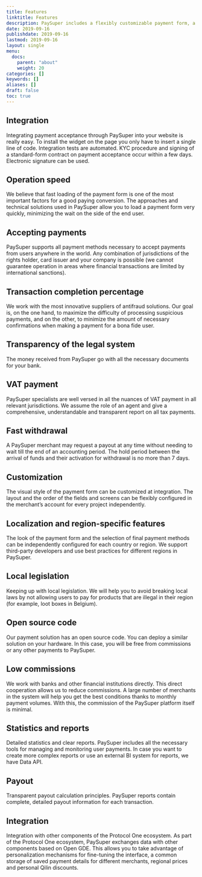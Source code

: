 ```yaml
---
title: Features
linktitle: Features
description: PaySuper includes a flexibly customizable payment form, a set of integration protocols, a management interface, and statistics tools.
date: 2019-09-16
publishdate: 2019-09-16
lastmod: 2019-09-16
layout: single
menu:
  docs:
    parent: "about"
    weight: 20
categories: []
keywords: []
aliases: []
draft: false
toc: true
---
```


## Integration

Integrating payment acceptance through PaySuper into your website is really easy. To install the widget on the page you only have to insert a single line of code. Integration tests are automated. KYC procedure and signing of a standard-form contract on payment acceptance occur within a few days. Electronic signature can be used.

## Operation speed

We believe that fast loading of the payment form is one of the most important factors for a good paying conversion. The approaches and technical solutions used in PaySuper allow you to load a payment form very quickly, minimizing the wait on the side of the end user.

## Accepting payments

PaySuper supports all payment methods necessary to accept payments from users anywhere in the world. Any combination of jurisdictions of the rights holder, card issuer and your company is possible (we cannot guarantee operation in areas where financial transactions are limited by international sanctions).

## Transaction completion percentage

We work with the most innovative suppliers of antifraud solutions. Our goal is, on the one hand, to maximize the difficulty of processing suspicious payments, and on the other, to minimize the amount of necessary confirmations when making a payment for a bona fide user.

## Transparency of the legal system

The money received from PaySuper go with all the necessary documents for your bank.

## VAT payment

PaySuper specialists are well versed in all the nuances of VAT payment in all relevant jurisdictions. We assume the role of an agent and give a comprehensive, understandable and transparent report on all tax payments.

## Fast withdrawal

A PaySuper merchant may request a payout at any time without needing to wait till the end of an accounting period. The hold period between the arrival of funds and their activation for withdrawal is no more than 7 days.

## Customization

The visual style of the payment form can be customized at integration. The layout and the order of the fields and screens can be flexibly configured in the merchant’s account for every project independently.

## Localization and region-specific features

The look of the payment form and the selection of final payment methods can be independently configured for each country or region. We support third-party developers and use best practices for different regions in PaySuper.

## Local legislation

Keeping up with local legislation. We will help you to avoid breaking local laws by not allowing users to pay for products that are illegal in their region (for example, loot boxes in Belgium).

## Open source code

Our payment solution has an open source code. You can deploy a similar solution on your hardware. In this case, you will be free from commissions or any other payments to PaySuper.

## Low commissions

We work with banks and other financial institutions directly. This direct cooperation allows us to reduce commissions. A large number of merchants in the system will help you get the best conditions thanks to monthly payment volumes. With this, the commission of the PaySuper platform itself is minimal.

## Statistics and reports

Detailed statistics and clear reports. PaySuper includes all the necessary tools for managing and monitoring user payments. In case you want to create more complex reports or use an external BI system for reports, we have Data API.

## Payout

Transparent payout calculation principles. PaySuper reports contain complete, detailed payout information for each transaction.

## Integration

Integration with other components of the Protocol One ecosystem. As part of the Protocol One ecosystem, PaySuper exchanges data with other components based on Open GDE. This allows you to take advantage of personalization mechanisms for fine-tuning the interface, a common storage of saved payment details for different merchants, regional prices and personal Qilin discounts.